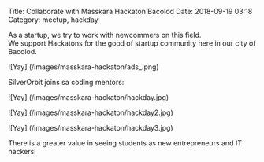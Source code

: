 Title: Collaborate with Masskara Hackaton Bacolod 
Date: 2018-09-19 03:18
Category: meetup, hackday 

As a startup, we try to work with newcommers on this field.  
We support Hackatons for the good of startup community here in our city of Bacolod.

![Yay] (/images/masskara-hackaton/ads_.png)


SilverOrbit joins sa coding mentors: 

![Yay] (/images/masskara-hackaton/hackday.jpg)

![Yay] (/images/masskara-hackaton/hackday2.jpg)

![Yay] (/images/masskara-hackaton/hackday3.jpg)

There is a greater value in seeing students as new entrepreneurs and IT hackers!





